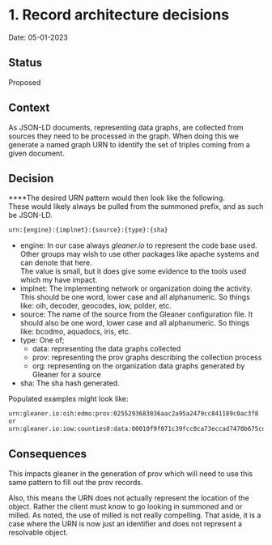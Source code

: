 # 1. Record architecture decisions

Date: 05-01-2023

## Status

Proposed

## Context

As JSON-LD documents, representing data graphs, are collected from sources they
need to be processed in the graph.  When doing this we generate a named graph URN
to identify the set of triples coming from a given document.  

## Decision

****The  desired URN pattern would then look like the following.  
These would likely always be pulled from the summoned prefix, and as such be JSON-LD.  

```rdf
urn:{engine}:{implnet}:{source}:{type}:{sha}
```

* engine:  In our case always _gleaner.io_ to represent the code base used.  Other
  groups may wish to use other packages like apache systems and can denote that here.  
  The value is small, but it does give some evidence to the tools used which my have impact.
* implnet:  The implementing network or organization doing the activity.  This should be 
  one word, lower case and  all alphanumeric.  So things like:  oih, decoder, geocodes, iow, polder, etc.
* source:  The name of the source from the Gleaner configuration file.  It should also be
  one word, lower case and  all alphanumeric.  So things like:  bcodmo, aquadocs, iris, etc.
* type: One of;
    * data:  representing the data graphs collected
    * prov:  representing the prov graphs describing the collection process
    * org:   representing on the organization data graphs generated by Gleaner for a source
* sha:  The sha hash generated.  

Populated examples might look like:

```rdf
urn:gleaner.io:oih:edmo:prov:0255293683036aac2a95a2479cc841189c0ac3f8
or
urn:gleaner.io:iow:counties0:data:00010f9f071c39fcc0ca73eccad7470b675cd8a3 
```


## Consequences

This impacts gleaner in the generation of prov which will need to use this same pattern
to fill out the prov records.  

Also, this means the URN does not actually represent the location of the object.  Rather the 
client must know to go looking in summoned and or milled.  As noted, the use of milled is 
not really compelling.  That aside, it is a case where the URN is now just an identifier and 
does not represent a resolvable object.  
